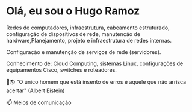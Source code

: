 # Olá, eu sou o Hugo Ramoz

Redes de computadores,  infraestrutura, cabeamento estruturado, configuração de dispositivos de rede, manutenção de hardware,Planejamento, projeto e infraestrutura de redes internas.

Configuração e manutenção de serviços de rede (servidores).

Conhecimento de: Cloud Computing, sistemas Linux, configurações de equipamentos Cisco, switches e roteadores.

🧠🌎 "O único homem que está insento de erros é aquele que não arrisca acertar" (Albert Eistein)



📫 Meios de comunicação


<!---
hramoz99/hramoz99 is a ✨ special ✨ repository because its `README.md` (this file) appears on your GitHub profile.
You can click the Preview link to take a look at your changes.
--->
